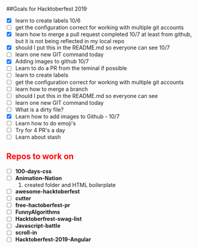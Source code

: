 ##Goals for Hacktoberfest 2019
 * [x] learn to create labels 10/6
 * [ ] get the configuration correct for working with multiple git accounts 
 * [x] learn how to merge a pull request
        completed 10/7 at least from github, but it is not being reflected in my local repo 
 * [x] should I put this in the README.md so everyone can see 10/7
 * [ ] learn one new GIT command today
 * [x]  Adding images to github 10/7
 * [ ]  Learn to do a PR from the teminal if possible
*  [ ] learn to create labels 
 * [ ] get the configuration correct for working with multiple git accounts 
 * [ ] learn how to merge a branch 
 * [ ] should I put this in the README.md so everyone can see 
 * [ ] learn one new GIT command today 
 * [ ] What is a dirty file?
 * [x] Learn how to add images to Github - 10/7
 * [ ] Learn how to do emoji's
 * [ ] Try for 4 PR's a day 
 * [ ] Learn about stash

## <span style ="color:red">Repos to work on</span>  
 * [ ] **100-days-css**  
 * [ ] **Animation-Nation**
      1. created folder and HTML boilerplate 
 * [ ] **awesome-hacktoberfest**  
 * [ ] **cutter**  
 * [ ] **free-hactoberfest-pr**  
 * [ ] **FunnyAlgorithms**  
 * [ ] **Hacktoberfrest-swag-list**  
 * [ ] **Javascript-battle**  
 * [ ] **scroll-in**  
 * [ ] **Hacktoberfest-2019-Angular**